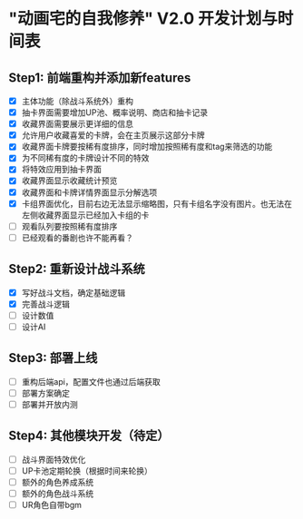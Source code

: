 # "动画宅的自我修养" V2.0 开发计划与时间表

## Step1: 前端重构并添加新features
- [x] 主体功能（除战斗系统外）重构
- [x] 抽卡界面需要增加UP池、概率说明、商店和抽卡记录
- [x] 收藏界面需要展示更详细的信息
- [x] 允许用户收藏喜爱的卡牌，会在主页展示这部分卡牌
- [x] 收藏界面卡牌要按稀有度排序，同时增加按照稀有度和tag来筛选的功能
- [x] 为不同稀有度的卡牌设计不同的特效
- [x] 将特效应用到抽卡界面
- [x] 收藏界面显示收藏统计预览
- [x] 收藏界面和卡牌详情界面显示分解选项
- [x] 卡组界面优化，目前右边无法显示缩略图，只有卡组名字没有图片。也无法在左侧收藏界面显示已经加入卡组的卡
- [ ] 观看队列要按照稀有度排序
- [ ] 已经观看的番剧也许不能再看？

## Step2: 重新设计战斗系统
- [x] 写好战斗文档，确定基础逻辑
- [x] 完善战斗逻辑
- [ ] 设计数值
- [ ] 设计AI

## Step3: 部署上线
- [ ] 重构后端api，配置文件也通过后端获取
- [ ] 部署方案确定
- [ ] 部署并开放内测

## Step4: 其他模块开发（待定）
- [ ] 战斗界面特效优化
- [ ] UP卡池定期轮换（根据时间来轮换）
- [ ] 额外的角色养成系统
- [ ] 额外的角色战斗系统
- [ ] UR角色自带bgm